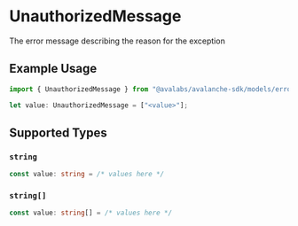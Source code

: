# UnauthorizedMessage

The error message describing the reason for the exception

## Example Usage

```typescript
import { UnauthorizedMessage } from "@avalabs/avalanche-sdk/models/errors";

let value: UnauthorizedMessage = ["<value>"];
```

## Supported Types

### `string`

```typescript
const value: string = /* values here */
```

### `string[]`

```typescript
const value: string[] = /* values here */
```

